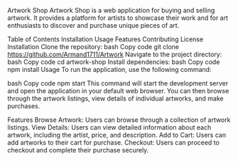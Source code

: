 Artwork Shop
Artwork Shop is a web application for buying and selling artwork. It provides a platform for artists to showcase their work and for art enthusiasts to discover and purchase unique pieces of art.

Table of Contents
Installation
Usage
Features
Contributing
License
Installation
Clone the repository:
bash
Copy code
git clone <https://github.com/Armand1711/Artwork>
Navigate to the project directory:
bash
Copy code
cd artwork-shop
Install dependencies:
bash
Copy code
npm install
Usage
To run the application, use the following command:

bash
Copy code
npm start
This command will start the development server and open the application in your default web browser. You can then browse through the artwork listings, view details of individual artworks, and make purchases.

Features
Browse Artwork: Users can browse through a collection of artwork listings.
View Details: Users can view detailed information about each artwork, including the artist, price, and description.
Add to Cart: Users can add artworks to their cart for purchase.
Checkout: Users can proceed to checkout and complete their purchase securely.